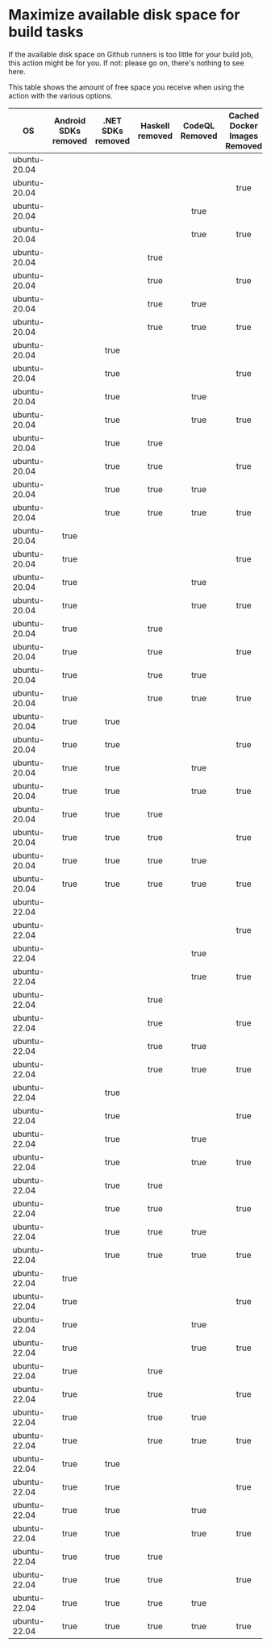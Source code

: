 # Maximize available disk space for build tasks

If the available disk space on Github runners is too little for your build job, this action might be for you.
If not: please go on, there's nothing to see here.

This table shows the amount of free space you receive when using the action with the various options.

OS | Android SDKs removed | .NET SDKs removed | Haskell removed | CodeQL Removed | Cached Docker Images Removed | GB freed | GB free | Elapsed Time (seconds) |
---|:--------------------:|:-----------------:|:---------------:|:--------------:|:----------------------------:|:--------:|:-------:|:----------------------:|
ubuntu-20.04 |  |  |  |  |  | 63 | 82 | 3
ubuntu-20.04 |  |  |  |  | true | 66 | 85 | 34
ubuntu-20.04 |  |  |  | true |  | 68 | 87 | 4
ubuntu-20.04 |  |  |  | true | true | 71 | 90 | 9
ubuntu-20.04 |  |  | true |  |  | 63 | 82 | 2
ubuntu-20.04 |  |  | true |  | true | 66 | 85 | 99
ubuntu-20.04 |  |  | true | true |  | 68 | 87 | 4
ubuntu-20.04 |  |  | true | true | true | 71 | 90 | 11
ubuntu-20.04 |  | true |  |  |  | 64 | 83 | 4
ubuntu-20.04 |  | true |  |  | true | 68 | 87 | 75
ubuntu-20.04 |  | true |  | true |  | 69 | 88 | 6
ubuntu-20.04 |  | true |  | true | true | 73 | 92 | 65
ubuntu-20.04 |  | true | true |  |  | 64 | 83 | 4
ubuntu-20.04 |  | true | true |  | true | 68 | 87 | 8
ubuntu-20.04 |  | true | true | true |  | 69 | 88 | 4
ubuntu-20.04 |  | true | true | true | true | 73 | 92 | 39
ubuntu-20.04 | true |  |  |  |  | 70 | 89 | 61
ubuntu-20.04 | true |  |  |  | true | 74 | 93 | 83
ubuntu-20.04 | true |  |  | true |  | 75 | 94 | 68
ubuntu-20.04 | true |  |  | true | true | 79 | 98 | 158
ubuntu-20.04 | true |  | true |  |  | 70 | 89 | 66
ubuntu-20.04 | true |  | true |  | true | 74 | 93 | 90
ubuntu-20.04 | true |  | true | true |  | 75 | 94 | 16
ubuntu-20.04 | true |  | true | true | true | 79 | 98 | 97
ubuntu-20.04 | true | true |  |  |  | 72 | 91 | 64
ubuntu-20.04 | true | true |  |  | true | 75 | 94 | 111
ubuntu-20.04 | true | true |  | true |  | 77 | 96 | 48
ubuntu-20.04 | true | true |  | true | true | 80 | 99 | 135
ubuntu-20.04 | true | true | true |  |  | 72 | 91 | 56
ubuntu-20.04 | true | true | true |  | true | 75 | 94 | 19
ubuntu-20.04 | true | true | true | true |  | 77 | 96 | 53
ubuntu-20.04 | true | true | true | true | true | 80 | 99 | 84
ubuntu-22.04 |  |  |  |  |  | 62 | 83 | 2
ubuntu-22.04 |  |  |  |  | true | 66 | 87 | 12
ubuntu-22.04 |  |  |  | true |  | 67 | 88 | 4
ubuntu-22.04 |  |  |  | true | true | 71 | 92 | 10
ubuntu-22.04 |  |  | true |  |  | 62 | 83 | 2
ubuntu-22.04 |  |  | true |  | true | 66 | 87 | 11
ubuntu-22.04 |  |  | true | true |  | 67 | 88 | 4
ubuntu-22.04 |  |  | true | true | true | 71 | 92 | 30
ubuntu-22.04 |  | true |  |  |  | 64 | 85 | 4
ubuntu-22.04 |  | true |  |  | true | 67 | 88 | 11
ubuntu-22.04 |  | true |  | true |  | 69 | 90 | 6
ubuntu-22.04 |  | true |  | true | true | 72 | 93 | 8
ubuntu-22.04 |  | true | true |  |  | 64 | 85 | 6
ubuntu-22.04 |  | true | true |  | true | 67 | 88 | 9
ubuntu-22.04 |  | true | true | true |  | 69 | 90 | 4
ubuntu-22.04 |  | true | true | true | true | 72 | 93 | 26
ubuntu-22.04 | true |  |  |  |  | 70 | 91 | 13
ubuntu-22.04 | true |  |  |  | true | 73 | 94 | 19
ubuntu-22.04 | true |  |  | true |  | 75 | 96 | 13
ubuntu-22.04 | true |  |  | true | true | 78 | 99 | 82
ubuntu-22.04 | true |  | true |  |  | 70 | 91 | 12
ubuntu-22.04 | true |  | true |  | true | 73 | 94 | 23
ubuntu-22.04 | true |  | true | true |  | 75 | 96 | 16
ubuntu-22.04 | true |  | true | true | true | 78 | 99 | 26
ubuntu-22.04 | true | true |  |  |  | 71 | 92 | 12
ubuntu-22.04 | true | true |  |  | true | 75 | 96 | 17
ubuntu-22.04 | true | true |  | true |  | 76 | 97 | 69
ubuntu-22.04 | true | true |  | true | true | 80 | 101 | 27
ubuntu-22.04 | true | true | true |  |  | 71 | 92 | 14
ubuntu-22.04 | true | true | true |  | true | 75 | 96 | 93
ubuntu-22.04 | true | true | true | true |  | 76 | 97 | 17
ubuntu-22.04 | true | true | true | true | true | 80 | 101 | 90
